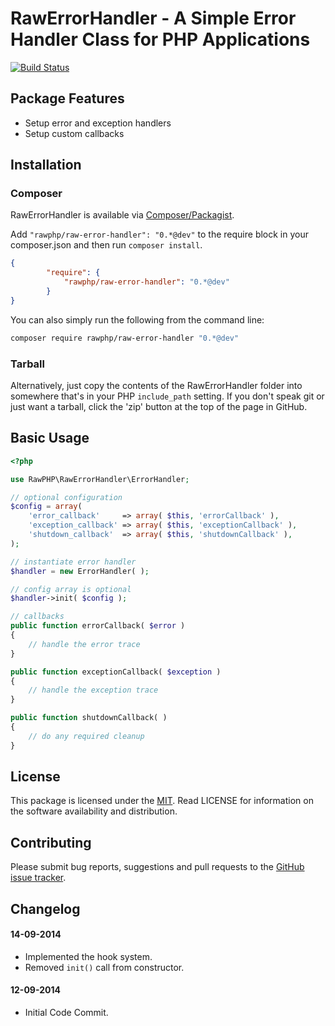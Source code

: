 # RawErrorHandler - A Simple Error Handler Class for PHP Applications

[![Build Status](https://travis-ci.org/rawphp/RawErrorHandler.svg?branch=master)](https://travis-ci.org/rawphp/RawErrorHandler)

## Package Features
- Setup error and exception handlers
- Setup custom callbacks

## Installation

### Composer
RawErrorHandler is available via [Composer/Packagist](https://packagist.org/packages/rawphp/raw-error-handler).

Add `"rawphp/raw-error-handler": "0.*@dev"` to the require block in your composer.json and then run `composer install`.

```json
{
        "require": {
            "rawphp/raw-error-handler": "0.*@dev"
        }
}
```

You can also simply run the following from the command line:

```sh
composer require rawphp/raw-error-handler "0.*@dev"
```

### Tarball
Alternatively, just copy the contents of the RawErrorHandler folder into somewhere that's in your PHP `include_path` setting. If you don't speak git or just want a tarball, click the 'zip' button at the top of the page in GitHub.

## Basic Usage

```php
<?php

use RawPHP\RawErrorHandler\ErrorHandler;

// optional configuration
$config = array(
    'error_callback'     => array( $this, 'errorCallback' ),
    'exception_callback' => array( $this, 'exceptionCallback' ),
    'shutdown_callback'  => array( $this, 'shutdownCallback' ),
);

// instantiate error handler
$handler = new ErrorHandler( );

// config array is optional
$handler->init( $config );

// callbacks
public function errorCallback( $error )
{
    // handle the error trace
}

public function exceptionCallback( $exception )
{
    // handle the exception trace
}

public function shutdownCallback( )
{
    // do any required cleanup
}

```

## License
This package is licensed under the [MIT](https://github.com/rawphp/RawErrorHandler/blob/master/LICENSE). Read LICENSE for information on the software availability and distribution.

## Contributing

Please submit bug reports, suggestions and pull requests to the [GitHub issue tracker](https://github.com/rawphp/RawErrorHandler/issues).

## Changelog

#### 14-09-2014
- Implemented the hook system.
- Removed `init()` call from constructor.

#### 12-09-2014
- Initial Code Commit.
